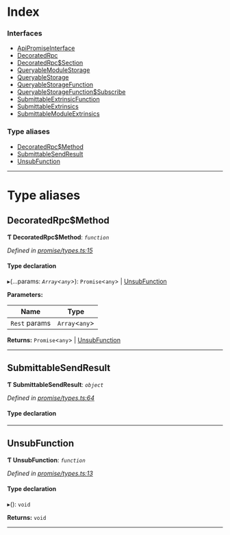 

# Index

### Interfaces

* [ApiPromiseInterface](../interfaces/_promise_types_.apipromiseinterface.md)
* [DecoratedRpc](../interfaces/_promise_types_.decoratedrpc.md)
* [DecoratedRpc$Section](../interfaces/_promise_types_.decoratedrpc_section.md)
* [QueryableModuleStorage](../interfaces/_promise_types_.queryablemodulestorage.md)
* [QueryableStorage](../interfaces/_promise_types_.queryablestorage.md)
* [QueryableStorageFunction](../interfaces/_promise_types_.queryablestoragefunction.md)
* [QueryableStorageFunction$Subscribe](../interfaces/_promise_types_.queryablestoragefunction_subscribe.md)
* [SubmittableExtrinsicFunction](../interfaces/_promise_types_.submittableextrinsicfunction.md)
* [SubmittableExtrinsics](../interfaces/_promise_types_.submittableextrinsics.md)
* [SubmittableModuleExtrinsics](../interfaces/_promise_types_.submittablemoduleextrinsics.md)

### Type aliases

* [DecoratedRpc$Method](_promise_types_.md#decoratedrpc_method)
* [SubmittableSendResult](_promise_types_.md#submittablesendresult)
* [UnsubFunction](_promise_types_.md#unsubfunction)

---

# Type aliases

<a id="decoratedrpc_method"></a>

##  DecoratedRpc$Method

**Ƭ DecoratedRpc$Method**: *`function`*

*Defined in [promise/types.ts:15](https://github.com/polkadot-js/api/blob/f6c93e4/packages/api/src/promise/types.ts#L15)*

#### Type declaration
▸(...params: *`Array`<`any`>*): `Promise`<`any`> | [UnsubFunction](_promise_types_.md#unsubfunction)

**Parameters:**

| Name | Type |
| ------ | ------ |
| `Rest` params | `Array`<`any`> |

**Returns:** `Promise`<`any`> | [UnsubFunction](_promise_types_.md#unsubfunction)

___
<a id="submittablesendresult"></a>

##  SubmittableSendResult

**Ƭ SubmittableSendResult**: *`object`*

*Defined in [promise/types.ts:64](https://github.com/polkadot-js/api/blob/f6c93e4/packages/api/src/promise/types.ts#L64)*

#### Type declaration

___
<a id="unsubfunction"></a>

##  UnsubFunction

**Ƭ UnsubFunction**: *`function`*

*Defined in [promise/types.ts:13](https://github.com/polkadot-js/api/blob/f6c93e4/packages/api/src/promise/types.ts#L13)*

#### Type declaration
▸(): `void`

**Returns:** `void`

___

